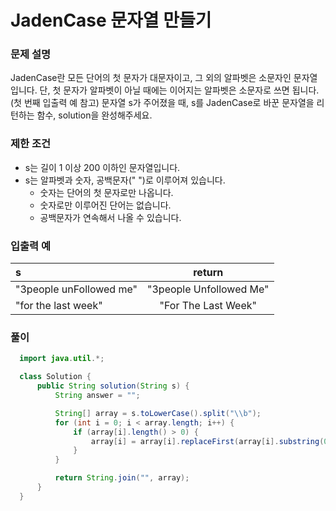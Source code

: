 JadenCase 문자열 만들기
=============

### 문제 설명
JadenCase란 모든 단어의 첫 문자가 대문자이고, 그 외의 알파벳은 소문자인 문자열입니다. 단, 첫 문자가 알파벳이 아닐 때에는 이어지는 알파벳은 소문자로 쓰면 됩니다. (첫 번째 입출력 예 참고)
문자열 s가 주어졌을 때, s를 JadenCase로 바꾼 문자열을 리턴하는 함수, solution을 완성해주세요.

### 제한 조건
- s는 길이 1 이상 200 이하인 문자열입니다.
- s는 알파벳과 숫자, 공백문자(" ")로 이루어져 있습니다.
  - 숫자는 단어의 첫 문자로만 나옵니다.
  - 숫자로만 이루어진 단어는 없습니다.
  - 공백문자가 연속해서 나올 수 있습니다.

### 입출력 예
|s|return|
|:---|:---:|
|"3people unFollowed me"|"3people Unfollowed Me"|
|"for the last week"|"For The Last Week"|

### 풀이
```java
  import java.util.*;

  class Solution {
      public String solution(String s) {
          String answer = "";

          String[] array = s.toLowerCase().split("\\b");
          for (int i = 0; i < array.length; i++) {
              if (array[i].length() > 0) {
                  array[i] = array[i].replaceFirst(array[i].substring(0, 1), array[i].substring(0, 1).toUpperCase());
              }
          }

          return String.join("", array);
      }
  }
```
